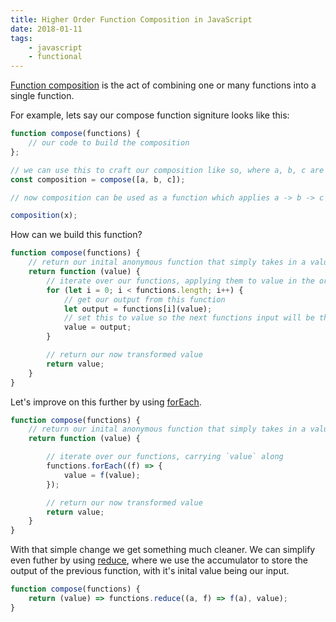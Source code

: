 ```yaml
---
title: Higher Order Function Composition in JavaScript
date: 2018-01-11
tags:
    - javascript
    - functional
---
```


[Function composition](https://en.wikipedia.org/wiki/Function_composition_(computer_science)) is the act of combining one or many functions into a single function.

For example, lets say our compose function signiture looks like this:

```javascript
function compose(functions) {
    // our code to build the composition
};

// we can use this to craft our composition like so, where a, b, c are functions themselves
const composition = compose([a, b, c]);

// now composition can be used as a function which applies a -> b -> c to generate our output

composition(x);
```

How can we build this function?

```javascript
function compose(functions) {
    // return our inital anonymous function that simply takes in a value
    return function (value) {
        // iterate over our functions, applying them to value in the order given
        for (let i = 0; i < functions.length; i++) {
            // get our output from this function
            let output = functions[i](value);
            // set this to value so the next functions input will be this output
            value = output;
        }

        // return our now transformed value
        return value;
    }
}
```

Let's improve on this further by using [forEach](https://developer.mozilla.org/en-US/docs/Web/JavaScript/Reference/Global_Objects/Array/forEach).

```javascript
function compose(functions) {
    // return our inital anonymous function that simply takes in a value
    return function (value) {

        // iterate over our functions, carrying `value` along
        functions.forEach((f) => {
            value = f(value);
        });

        // return our now transformed value
        return value;
    }
}
```

With that simple change we get something much cleaner. We can simplify even futher by using [reduce](https://developer.mozilla.org/en-US/docs/Web/JavaScript/Reference/Global_Objects/Array/Reduce), where we use the accumulator to store the output of the previous function, with it's inital value being our input.

```javascript
function compose(functions) {
    return (value) => functions.reduce((a, f) => f(a), value);
}
```
